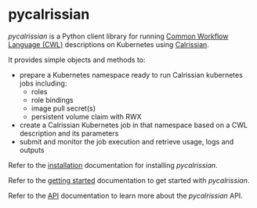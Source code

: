 # pycalrissian

_pycalrissian_ is a Python client library for running [Common Workflow Language (CWL)](https://www.commonwl.org/) descriptions on Kubernetes using [Calrissian](https://github.com/Duke-GCB/calrissian).

It provides simple objects and methods to:

* prepare a Kubernetes namespace ready to run Calrissian kubernetes jobs including:
    * roles
    * role bindings
    * image pull secret(s)
    * persistent volume claim with RWX
* create a Calrissian Kubernetes job in that namespace based on a CWL description and its parameters
* submit and monitor the job execution and retrieve usage, logs and outputs

Refer to the [installation](installation/) documentation for installing _pycalrissian_.

Refer to the [getting started](gettingstarted/) documentation to get started with _pycalrissian_.

Refer to the [API](api/pycalrissian/) documentation to learn more about the _pycalrissian_ API.

